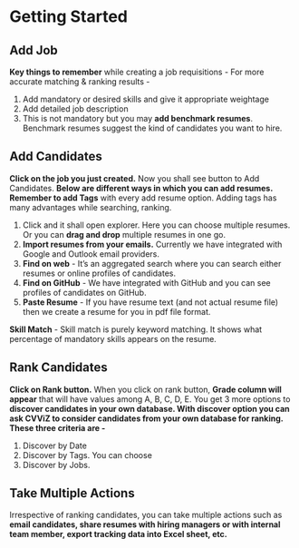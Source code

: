 # Getting Started

## Add Job

**Key things to remember** while creating a job requisitions - For more accurate matching & ranking results - 
1. Add mandatory or desired skills and give it appropriate weightage 
2. Add detailed job description
3. This is not mandatory but you may **add benchmark resumes**. Benchmark resumes suggest the kind of candidates you want to hire.

## Add Candidates
**Click on the job you just created.** Now you shall see button to Add Candidates. **Below are different ways in which you can add resumes. Remember to add Tags** with every add resume option. Adding tags has many advantages while searching, ranking.

1. Click and it shall open explorer. Here you can choose multiple resumes. Or you can **drag and drop** multiple resumes in one go.
2. **Import resumes from your emails.** Currently we have integrated with Google and Outlook email providers.
3. **Find on web** - It’s an aggregated search where you can search either resumes or online profiles of candidates. 
4. **Find on GitHub** - We have integrated with GitHub and you can see profiles of candidates on GitHub. 
5. **Paste Resume** - If you have resume text (and not actual resume file) then we create a resume for you in pdf file format.

**Skill Match** - Skill match is purely keyword matching. It shows what percentage of mandatory skills appears on the resume. 

## Rank Candidates

**Click on Rank button.** When you click on rank button, **Grade column will appear** that will have values among A, B, C, D, E.  You get 3 more options to **discover candidates in your own database. With discover option you can ask CVViZ to consider candidates from your own database for ranking. These three criteria are -**
1. Discover by Date
2. Discover by Tags. You can choose
3. Discover by Jobs. 

## Take Multiple Actions

Irrespective of ranking candidates, you can take multiple actions such as **email candidates, share resumes with hiring managers or with internal team member, export tracking data into Excel sheet, etc.**


